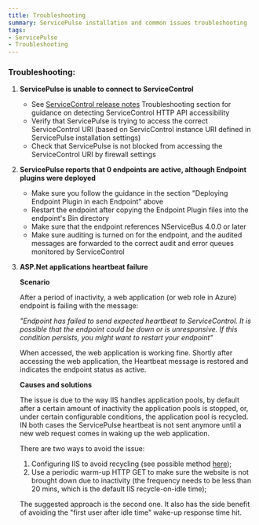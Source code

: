 ```yaml
---
title: Troubleshooting
summary: ServicePulse installation and common issues troubleshooting
tags:
- ServicePulse
- Troubleshooting
---
```


### Troubleshooting: 

1. **ServicePulse is unable to connect to ServiceControl**
	* See [ServiceControl release notes](https://github.com/Particular/ServiceControl/releases/) Troubleshooting section for guidance on detecting ServiceControl HTTP API accessibility
	* Verify that ServicePulse is trying to access the correct ServiceControl URI (based on ServicControl instance URI defined in ServicePulse installation settings)
	* Check that ServicePulse is not blocked from accessing the ServiceControl URI by firewall settings
1. **ServicePulse reports that 0 endpoints are active, although Endpoint plugins were deployed**
	* Make sure you follow the guidance in the section "Deploying Endpoint Plugin in each Endpoint" above
	* Restart the endpoint after copying the Endpoint Plugin files into the endpoint's Bin directory
	* Make sure that the endpoint references NServiceBus 4.0.0 or later
	* Make sure auditing is turned on for the endpoint, and the audited messages are forwarded to the correct audit and error queues monitored by ServiceControl
1. **ASP.Net applications heartbeat failure**

	**Scenario**
	
	After a period of inactivity, a web application (or web role in Azure) endpoint is failing with the message:
	
	*"Endpoint has failed to send expected heartbeat to ServiceControl. It is possible that the endpoint could be down or is unresponsive. If this condition persists, you might want to restart your endpoint"*
	
	When accessed, the web application is working fine. Shortly after accessing the web application, the Heartbeat message is restored and indicates the endpoint status as active.
	
	**Causes and solutions**
	
	The issue is due to the way IIS handles application pools, by default after a certain amount of inactivity the application pools is stopped, or, under certain configurable conditions, the application pool is recycled. IN both cases the ServicePulse heartbeat is not sent anymore until a new web request comes in waking up the web application.
	
	There are two ways to avoid the issue:
	
	1. Configuring IIS to avoid recycling (see possible method [here](http://blogs.msdn.com/b/lucascan/archive/2011/09/30/using-a-windows-azure-startup-script-to-prevent-your-site-from-being-shutdown.aspx));
	1. Use a periodic warm-up HTTP GET to make sure the website is not brought down due to inactivity (the frequency needs to be less than 20 mins, which is the default IIS recycle-on-idle time);

	The suggested approach is the second one. It also has the side benefit of avoiding the "first user after idle time" wake-up response time hit.